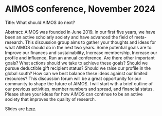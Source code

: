 # AIMOS conference, November 2024

Title: What should AIMOS do next?

Abstract: AIMOS was founded in June 2019. In our first five years, we have been an active scholarly society and have advanced the field of meta-research. This discussion group aims to gather your thoughts and ideas for what AIMOS should do in the next two years. Some potential goals are to: Improve our finances and sustainability, Increase membership, Increase our profile and influence, Run an annual conference. Are there other important goals? What actions should we take to achieve these goals? Should we pursue deductible gift recipient status? Should we raise our profile in the global south? How can we best balance these ideas against our limited resources? This discussion forum will be a great opportunity for our community to shape the future of AIMOS. I will start with a brief outline of our previous activities, member numbers and spread, and financial status. Please share your ideas for how AIMOS can continue to be an active society that improves the quality of research. 


Slides are [here](https://agbarnett.github.io/talks/AIMOS2/slides).
